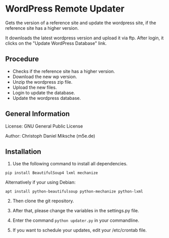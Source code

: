 # WordPress Remote Updater

Gets the version of a reference site and update the wordpress site, if the reference site has a higher version.

It downloads the latest wordpress version and upload it via ftp. After login, it clicks on the "Update WordPress Database" link.

## Procedure
* Checks if the reference site has a higher version.
* Download the new wp version.
* Unzip the wordpress zip file.
* Upload the new files.
* Login to update the database.
* Update the wordpress database.

## General Information
License: GNU General Public License

Author: Christoph Daniel Miksche (m5e.de)

## Installation

1. Use the following command to install all dependencies.

  ```
  pip install BeautifulSoup4 lxml mechanize
  ```
  Alternatively if your using Debian:

  ```
  apt install python-beautifulsoup python-mechanize python-lxml
  ```

2. Then clone the git repository.

3. After that, please change the variables in the settings.py file.

4. Enter the command `python updater.py` in your commandline.

5. If you want to schedule your updates, edit your /etc/crontab file.
